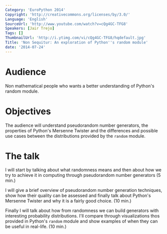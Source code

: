 ```yaml
---
Category: 'EuroPython 2014'
Copyright: 'http://creativecommons.org/licenses/by/3.0/'
Language: 'English'
SourceUrl: 'http://www.youtube.com/watch?v=cQg4GC-TFG8'
Speakers: [Jair Trejo]
Tags: []
ThumbnailUrl: 'http://i.ytimg.com/vi/cQg4GC-TFG8/hqdefault.jpg'
Title: 'Non Sequitur: An exploration of Python''s random module'
date: '2014-07-24'
---
```

# Audience
Non mathematical people who wants a better understanding of Python's random module.

# Objectives
The audience will understand pseudorandom number generators, the properties of Python's Mersenne Twister and the differences and possible use cases between the distributions provided by the `random` module. 

# The talk
I will start by talking about what randomness means and then about how we try to achieve it in computing through pseudorandom number generators (5 min.)

I will give a brief overview of pseudorandom number generation techniques, show how their quality can be assessed and finally talk about Python's Mersenne Twister and why it is a fairly good choice. (10 min.)

Finally I will talk about how from randomness we can build generators with interesting probability distributions. I'll compare through visualizations thos provided in Python's `random` module and show examples of when they can be useful in real-life. (10 min.)